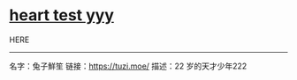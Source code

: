 # [heart test yyy](https://github.com/somebody27/myblog/issues/16)

HERE


---

名字：兔子鮮笙
链接：https://tuzi.moe/
描述：22 岁的天才少年222